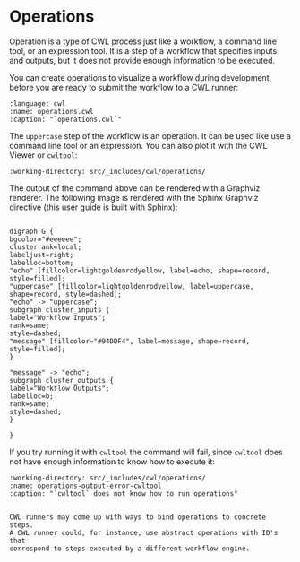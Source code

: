 # Operations

Operation is a type of CWL process just like a workflow, a command line tool, or
an expression tool. It is a step of a workflow that specifies inputs and outputs,
but it does not provide enough information to be executed.

You can create operations to visualize a workflow during development, before
you are ready to submit the workflow to a CWL runner:

```{literalinclude} /_includes/cwl/operations/operations.cwl
:language: cwl
:name: operations.cwl
:caption: "`operations.cwl`"
```

The `uppercase` step of the workflow is an operation. It can be used like
use a command line tool or an expression. You can also plot it with the
CWL Viewer or `cwltool`:

```{runcmd} cwltool --print-dot operations.cwl
:working-directory: src/_includes/cwl/operations/
```

The output of the command above can be rendered with a Graphviz renderer. The following
image is rendered with the Sphinx Graphviz directive (this user guide is built with Sphinx):

```{graphviz}

digraph G {
bgcolor="#eeeeee";
clusterrank=local;
labeljust=right;
labelloc=bottom;
"echo" [fillcolor=lightgoldenrodyellow, label=echo, shape=record, style=filled];
"uppercase" [fillcolor=lightgoldenrodyellow, label=uppercase, shape=record, style=dashed];
"echo" -> "uppercase";
subgraph cluster_inputs {
label="Workflow Inputs";
rank=same;
style=dashed;
"message" [fillcolor="#94DDF4", label=message, shape=record, style=filled];
}

"message" -> "echo";
subgraph cluster_outputs {
label="Workflow Outputs";
labelloc=b;
rank=same;
style=dashed;
}

}
```

If you try running it with `cwltool` the command will fail, since `cwltool`
does not have enough information to know how to execute it:

```{runcmd} cwltool operations.cwl --message Hello
:working-directory: src/_includes/cwl/operations/
:name: operations-output-error-cwltool
:caption: "`cwltool` does not know how to run operations"
```

```{note}

CWL runners may come up with ways to bind operations to concrete steps.
A CWL runner could, for instance, use abstract operations with ID's that
correspond to steps executed by a different workflow engine.
```
